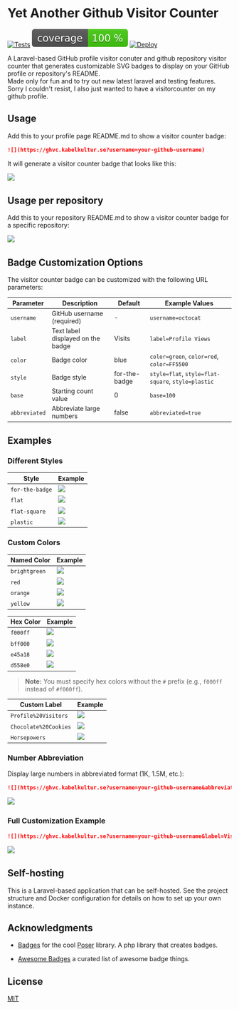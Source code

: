 # Yet Another Github Visitor Counter

[![Tests](https://github.com/pa-ulander/ghvc/actions/workflows/tests.yml/badge.svg)](https://github.com/pa-ulander/ghvc/actions/workflows/tests.yml)
[![Test Coverage](./code_coverage_badge.svg)](https://github.com/pa-ulander/ghvc)
[![Deploy](https://github.com/pa-ulander/ghvc/actions/workflows/deploy.yml/badge.svg)](https://github.com/pa-ulander/ghvc/actions/workflows/deploy.yml)

A Laravel-based GitHub profile visitor conuter and github repository visitor counter that generates customizable SVG badges to display on your GitHub profile or repository's README.<br> 
Made only for fun and to try out new latest laravel and testing features. Sorry I couldn't resist, I also just wanted to have a visitorcounter on my github profile.

## Usage

Add this to your profile page README.md to show a visitor counter badge:

```markdown
![](https://ghvc.kabelkultur.se?username=your-github-username)
```

It will generate a visitor counter badge that looks like this:

![](https://ghvc.kabelkultur.se/?username=pa-ulander&color=green&style=for-the-badge&label=Views)


## Usage per repository

Add this to your repository README.md to show a visitor counter badge for a specific repository:

![](https://ghvc.kabelkultur.se/?username=pa-ulander&color=green&style=for-the-badge&repos=name-of-my-github-repository&label=Repository%20Views)

## Badge Customization Options

The visitor counter badge can be customized with the following URL parameters:

| Parameter | Description | Default | Example Values |
|-----------|-------------|---------|---------------|
| `username` | GitHub username (required) | - | `username=octocat` |
| `label` | Text label displayed on the badge | Visits | `label=Profile Views` |
| `color` | Badge color | blue | `color=green`, `color=red`, `color=FF5500` |
| `style` | Badge style | for-the-badge | `style=flat`, `style=flat-square`, `style=plastic` |
| `base` | Starting count value | 0 | `base=100` |
| `abbreviated` | Abbreviate large numbers | false | `abbreviated=true` |


## Examples

### Different Styles

| Style | Example |
|------------|------------|
| `for-the-badge` | ![](https://ghvc.kabelkultur.se?username=your-github-username&style=for-the-badge) |
| `flat` | ![](https://ghvc.kabelkultur.se?username=your-github-username&style=flat) |
| `flat-square` | ![](https://ghvc.kabelkultur.se?username=your-github-username&style=flat-square) |
| `plastic` | ![](https://ghvc.kabelkultur.se?username=your-github-username&style=plastic) |


### Custom Colors

| **Named Color** | Example |
|------------|------------|
| `brightgreen` | ![](https://ghvc.kabelkultur.se?username=your-github-username&color=brightgreen) |
| `red` | ![](https://ghvc.kabelkultur.se?username=your-github-username&color=red) |
| `orange` | ![](https://ghvc.kabelkultur.se?username=your-github-username&color=orange) |
| `yellow` | ![](https://ghvc.kabelkultur.se?username=your-github-username&color=yellow) |



| **Hex Color** | Example |
|------------|------------|
| `f000ff` | ![](https://ghvc.kabelkultur.se?username=your-github-username&color=f000ff) |
| `bff000` | ![](https://ghvc.kabelkultur.se?username=your-github-username&color=bff000) |
| `e45a18` | ![](https://ghvc.kabelkultur.se?username=your-github-username&color=a45a18) |
| `d558e0` | ![](https://ghvc.kabelkultur.se?username=your-github-username&color=d558e0) |

> **Note:** You must specify hex colors without the `#` prefix (e.g., `f000ff` instead of `#f000ff`).

| **Custom Label** | Example |
|------------|------------|
| `Profile%20Visitors` | ![](https://ghvc.kabelkultur.se?username=your-github-usernamelabel=Profile%20Visitors) |
| `Chocolate%20Cookies` | ![](https://ghvc.kabelkultur.se?username=your-github-username&label=Chocolate%20Cookies) |
| `Horsepowers` | ![](https://ghvc.kabelkultur.se?username=your-github-username&label=Horsepowers) |


### Number Abbreviation

Display large numbers in abbreviated format (1K, 1.5M, etc.):

```markdown
![](https://ghvc.kabelkultur.se?username=your-github-username&abbreviated=true)
```
![](https://ghvc.kabelkultur.se?username=your-github-username&&abbreviated=true) 


### Full Customization Example

```markdown
![](https://ghvc.kabelkultur.se?username=your-github-username&label=Visitors&color=orange&style=flat-square&abbreviated=true)
```
![](https://ghvc.kabelkultur.se?username=your-github-username&label=Visitors&color=orange&style=flat-square&abbreviated=true)
## Self-hosting

This is a Laravel-based application that can be self-hosted. See the project structure and Docker configuration for details on how to set up your own instance.

## Acknowledgments
- [Badges](https://github.com/badges) for the cool [Poser](https://github.com/badges/poser) library. A php library that creates badges.

- [Awesome Badges](https://github.com/badges/awesome-badges) a curated list of awesome badge things. 


## License

[MIT](LICENSE)
